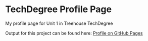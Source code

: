 # TechDegree Profile Page
 My profile page for Unit 1 in Treehouse TechDegree
 
 Output for this project can be found here:
 [Profile on GitHub Pages](https://soflooofy.github.io/profile-page)
